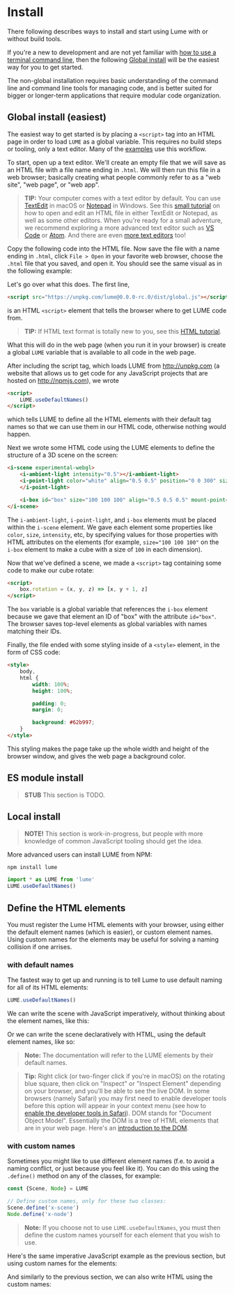 # Install

There following describes ways to install and start using Lume with or
without build tools.

If you're a new to development and are not yet familiar with [how to use a
terminal command
line](https://www.davidbaumgold.com/tutorials/command-line/), then the
following [Global install](#global-install-easiest) will be the easiest way
for you to get started.

The non-global installation requires basic understanding of the command line
and command line tools for managing code, and is better suited for bigger or
longer-term applications that require modular code organization.

## Global install (easiest)

The easiest way to get started is by placing a `<script>` tag into an HTML
page in order to load `LUME` as a global variable. This requires no build
steps or tooling, only a text editor. Many of the
[examples](/examples/hello3d.md) use this workflow.

To start, open up a text editor. We'll create an empty file that we will save
as an HTML file with a file name ending in `.html`. We will then run this
file in a web browser; basically creating what people commonly refer to as a
"web site", "web page", or "web app".

> **TIP:** Your computer comes with a text editor by default. You can use
> [TextEdit](https://support.apple.com/guide/textedit/work-with-html-documents-txted0b6cd61/1.15/mac/10.15)
> in macOS or
> [Notepad](https://www.microsoft.com/en-us/p/windows-notepad/9msmlrh6lzf3) in
> Windows. See this [small tutorial](https://www.wikihow.com/Edit-HTML-Files)
> on how to open and edit an HTML file in either TextEdit or Notepad, as well
> as some other editors. When you're ready for a small adventure, we recommend
> exploring a more advanced text editor such as [VS
> Code](https://code.visualstudio.com) or [Atom](https://atom.io). And there
> are even [more text
> editors](https://www.google.com/search?q=best%20text%20editors%20for%20code&cad=h)
> too!

Copy the following code into the HTML file. Now save the file with a name ending in `.html`, click `File > Open` in
your favorite web browser, choose the `.html` file that you saved, and open
it. You should see the same visual as in the following example:

<div id="globalInstall"></div>

Let's go over what this does. The first line,

```html
<script src="https://unpkg.com/lume@0.0.0-rc.0/dist/global.js"></script>
```

is an HTML `<script>` element that tells the browser where to get LUME code from.

> **TIP:** If HTML text format is totally new to you, see this [HTML
> tutorial](https://html.com).

What this will do in the web page (when you run it in your browser) is create
a global `LUME` variable that is available to all code in the web page.

After including the script tag, which loads LUME from http://unpkg.com (a
website that allows us to get code for any JavaScript projects that are
hosted on http://npmjs.com), we wrote

```html
<script>
	LUME.useDefaultNames()
</script>
```

which tells LUME to define all the HTML elements with their default tag names
so that we can use them in our HTML code, otherwise nothing would happen.

Next we wrote some HTML code using the LUME elements to define the structure
of a 3D scene on the screen:

```html
<i-scene experimental-webgl>
	<i-ambient-light intensity="0.5"></i-ambient-light>
	<i-point-light color="white" align="0.5 0.5" position="0 0 300" size="0 0 0" cast-shadow="true" intensity="0.65">
	</i-point-light>

	<i-box id="box" size="100 100 100" align="0.5 0.5 0.5" mount-point="0.5 0.5 0.5"> </i-box>
</i-scene>
```

The `i-ambient-light`, `i-point-light`, and `i-box` elements must be placed
within the `i-scene` element. We gave each element some properties like
`color`, `size`, `intensity`, etc, by specifying values for those properties
with HTML attributes on the elements (for example, `size="100 100 100"` on
the `i-box` element to make a cube with a size of `100` in each dimension).

<!-- TODO: add a tip about 3D space, dimensions, etc, here. -->

Now that we've defined a scene, we made a `<script>` tag containing some code
to make our cube rotate:

```html
<script>
	box.rotation = (x, y, z) => [x, y + 1, z]
</script>
```

The `box` variable is a global variable that references the `i-box` element
because we gave that element an ID of "box" with the attribute `id="box"`.
The browser saves top-level elements as global variables with names matching
their IDs.

<!-- TODO: Add a tip here about JavaScript programming. -->

Finally, the file ended with some styling inside of a `<style>` element, in the form of CSS code:

```html
<style>
	body,
	html {
		width: 100%;
		height: 100%;

		padding: 0;
		margin: 0;

		background: #62b997;
	}
</style>
```

This styling makes the page take up the whole width and height of the browser
window, and gives the web page a background color.

<!-- TODO: Add a tip here regarding CSS, link to a tutorial. -->

## ES module install

> **STUB** This section is TODO.

## Local install

> **NOTE!** This section is work-in-progress, but people with more knowledge of common JavaScript tooling should get the idea.

More advanced users can install LUME from NPM:

```bash
npm install lume
```

```js
import * as LUME from 'lume'
LUME.useDefaultNames()
```

## Define the HTML elements

You must register the Lume HTML elements with your browser, using either the
default element names (which is easier), or custom element names. Using
custom names for the elements may be useful for solving a naming collision if
one arrises.

<h3> with default names </h3>

The fastest way to get up and running is to tell Lume to use default naming
for all of its HTML elements:

```js
LUME.useDefaultNames()
```

We can write the scene with JavaScript imperatively, without thinking about
the element names, like this:

<div id="defaultNamesImperative"></div>

Or we can write the scene declaratively with HTML, using the default element
names, like so:

<div id="defaultNamesDeclarative"></div>

> **Note:** The documentation will refer to the LUME elements by their default names.

> **Tip:** Right click (or two-finger click if you're in macOS) on the
> rotating blue square, then click on "Inspect" or "Inspect Element" depending
> on your browser, and you'll be able to see the live DOM. In some browsers
> (namely Safari) you may first need to enable developer tools before this
> option will appear in your context menu (see how to [enable the developer
> tools in
> Safari](https://developer.apple.com/library/archive/documentation/NetworkingInternetWeb/Conceptual/Web_Inspector_Tutorial/EnableWebInspector/EnableWebInspector.html)).
> DOM stands for "Document Object Model". Essentially the DOM is a tree of HTML
> elements that are in your web page. Here's an [introduction to the
> DOM](https://developer.mozilla.org/en-US/docs/Web/API/Document_Object_Model/Introduction).

<h3> with custom names </h3>

Sometimes you might like to use different element names (f.e. to avoid a
naming conflict, or just because you feel like it). You can do this using the
`.define()` method on any of the classes, for example:

```js
const {Scene, Node} = LUME

// Define custom names, only for these two classes:
Scene.define('x-scene')
Node.define('x-node')
```

> **Note:** If you choose not to use `LUME.useDefaultNames`, you must then
> define the custom names yourself for each element that you wish to use.

Here's the same imperative JavaScript example as the previous section, but
using custom names for the elements:

<div id="customNamesImperative"></div>

And similarly to the previous section, we can also write HTML using the
custom names:

<div id="customNamesDeclarative"></div>

<script>
new Vue({
  el: '#globalInstall',
  template: '<live-code :template="code" :autorun="true" mode="html>iframe" />',
  data: {
    code:
`<script src="https://unpkg.com/lume@0.0.0-rc.0/dist/global.js"><\/script>

<script>
    LUME.useDefaultNames()
<\/script>

<!-- This defines the structure of a 3D scene with some lighting, and a 3D
cube in the middle of the view: -->
<i-scene experimental-webgl>
	<i-ambient-light intensity="0.5"></i-ambient-light>
	<i-point-light color="white" align="0.5 0.5" position="0 0 300" size="0 0 0" cast-shadow="true" intensity="0.65">
	</i-point-light>

	<i-box id="box" size="100 100 100" align="0.5 0.5 0.5" mount-point="0.5 0.5 0.5"> </i-box>
</i-scene>

<!-- Now we give the cube a basic rotation around the Y axis: -->
<script>
	box.rotation = (x, y, z) => [x, y + 1, z]
<\/script>

<!-- Finally, default styling to the document: -->
<style>
	body,
	html {
		/*
		 * Make the root elements take full width/height of the window. Some browsers
		 * don't do this by default, so let's ensure that it we explicitly define
		 * it:
		 */
		width: 100%;
		height: 100%;

		/*
		 * Also remove default padding and margin. These changes give you a
		 * consistent experience across browsers, which are quirky.
		 */
		padding: 0;
		margin: 0;

		/* Let's set the background color of the web site using a hex code: */
		background: #62b997;
	}
</style>`

},
})

new Vue({
el: '#defaultNamesImperative',
template: '<live-code :template="code" :autorun="true" mode="html>iframe" />',
data: {
code:
`<script src="https://unpkg.com/lume@0.0.0-rc.0/dist/global.js"><\/script>

<script>
  LUME.useDefaultNames()

  const {Scene, Node} = LUME
  const scene = new Scene()

  const node = new Node({
    position: [50, 50, 0], // X, Y, and Z position
    size: [100, 100, 0], // X, Y, and Z size
  })

  node.style.background = 'cornflowerblue'
  scene.add(node)
  scene.mount(document.body)
  node.rotation = (x, y, z) => [x, y + 1, z]

  // The code outputs these elements to the DOM:
  // <body>
  //   <i-scene>
  //     <i-node position="50 50 0" size="100 100 0"></i-node>
  //   </i-scene>
  // </body>
<\/script>

<style>
  body, html {width: 100%; height: 100%; padding: 0; margin: 0}
</style>`

},
})

new Vue({
el: '#defaultNamesDeclarative',
template: '<live-code :template="code" :autorun="true" mode="html>iframe" />',
data: {
code:
`<script src="https://unpkg.com/lume@0.0.0-rc.0/dist/global.js"><\/script>

<i-scene>
  <i-node id="node" position="50 50" size="100 100"></i-node>
</i-scene>

<script>
  LUME.useDefaultNames()
  document.getElementById('node').rotation = (x, y, z) => [x, y + 1, z]
<\/script>

<style>
  body, html {width: 100%; height: 100%; padding: 0; margin: 0;}
  #node {background: cornflowerblue;}
</style>`

},
})

new Vue({
el: '#customNamesImperative',
template: '<live-code :template="code" :autorun="true" mode="html>iframe" />',
data: {
code:
`<script src="https://unpkg.com/lume@0.0.0-rc.0/dist/global.js"><\/script>

<script>
  const {Scene, Node} = LUME

  // Define custom names, only for these two classes:
  Scene.define('x-scene')
  Node.define('x-node')

  const scene = new Scene()

  const node = new Node({
    position: [50, 50, 0], // X, Y, and Z position
    size: [100, 100, 0], // X, Y, and Z size
  })

  node.style.background = 'cornflowerblue'
  scene.add(node)
  scene.mount(document.body)
  node.rotation = (x, y, z) => [x, y + 1, z]

  // The code outputs these elements to the DOM:
  // <body>
  //   <x-scene>
  //     <x-node position="50 50 0" size="100 100 0"></x-node>
  //   </x-scene>
  // </body>
<\/script>

<style>
  body, html {width: 100%; height: 100%; padding: 0; margin: 0}
</style>`

},
})

new Vue({
el: '#customNamesDeclarative',
template: '<live-code :template="code" :autorun="true" mode="html>iframe" />',
data: {
code:
`<script src="https://unpkg.com/lume@0.0.0-rc.0/dist/global.js"><\/script>

<x-scene>
  <x-node id="node" position="50 50" size="100 100"></x-node>
</x-scene>

<script>
  const {Scene, Node} = LUME

  // Define custom names, only for these two classes:
  Scene.define('x-scene')
  Node.define('x-node')

  document.getElementById('node').rotation = (x, y, z) => [x, y + 1, z]
<\/script>

<style>
  body, html {width: 100%; height: 100%; padding: 0; margin: 0;}
  #node {background: cornflowerblue;}
</style>`

},
})
</script>
